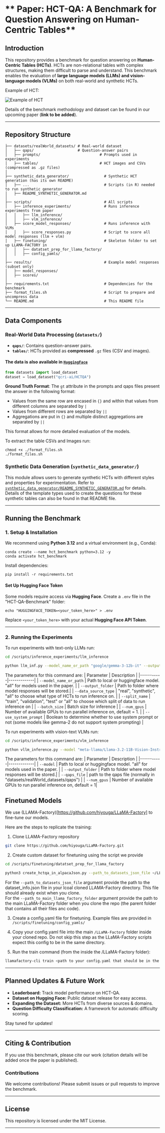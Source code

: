 # ** Paper: HCT-QA: A Benchmark for Question Answering on Human-Centric Tables**

## **Introduction**
This repository provides a benchmark for question answering on **Human-Centric Tables (HCTs)**. HCTs are non-relational tables with complex structures, making them difficult to parse and understand. This benchmark enables the evaluation of **large language models (LLMs) and vision-language models (VLMs)** on both real-world and synthetic HCTs.

Example of HCT:

![Example of HCT](https://hcsdtables.qcri.org/datasets/all_images/psa_10_336.jpg)


Details of the benchmark methodology and dataset can be found in our upcoming paper (**link to be added**).

---

## **Repository Structure**

```
├── datasets/realWorld_datasets/ # Real-world dataset
│   ├── qaps/                    # Question-answer pairs
│   ├── prompts/                           # Prompts used in experiments
│   ├── tables/                            # HCT images and CSVs (compressed as .gz files)
│
├── synthetic_data_generator/                # Synthetic HCT generation (has its own README)
│   ├── ...                                  # Scripts (in R) needed to run synthetic generator
│   ├── README_SYNTHETIC_GENERATOR.md
│
├── scripts/                                 # All scripts
│   ├── inference_experiments/               # Runs inference experiments from paper
│   │   ├── llm_inference/
│   │   ├── vlm_inference/
│   ├── score_model_responses/               # Runs inference with VLMs
│   │   ├── score_responses.py               # Script to score all model responses (llm + vlm)
│   ├── finetuning/                          # Skeleton folder to set up LLAMA-FACTORY in
│   │   ├── datatset_prep_for_llama_factory/
│   │   ├── config_yamls/
│
├── results/                                 # Example model responses (subset only)
│   ├── model_responses/
│   ├── scores/
│
├── requirements.txt                         # Dependencies for the benchmark
├── format_files.sh                          # Script to prepare and uncompress data
└── README.md                                # This README file
```

---

## **Data Components**

### **Real-World Data Processing** (`datasets/`)
- **`qaps/`**: Contains question-answer pairs.
- **`tables/`**: HCTs provided as **compressed** `.gz` files (CSV and images).

#### The data is also available in [`HuggingFace`](https://huggingface.co/datasets/qcri-ai/HCTQA)
```python
from datasets import load_dataset
dataset = load_dataset("qcri-ai/HCTQA")
```

**Ground Truth Format**:
The `gt` attribute in the prompts and qaps files present the answer in the following format:
- Values from the same row are encased in `{}` and within that values from different columns are separated by `|`
- Values from different rows are separated by `||` 
- Aggregations are put in `{}` and multiple distinct aggregations are separated by `||`

This format allows for more detailed evaluation of the models.

To extract the table CSVs and Images run:
```setup
chmod +x ./format_files.sh
./format_files.sh
```

### **Synthetic Data Generation** (`synthetic_data_generator/`)
This module allows users to generate synthetic HCTs with different styles and properties for experimentation.
Refer to [`synthetic_data_generator/README_SYNTHETIC_GENERATOR.md`](synthetic_data_generator/README_SYNTHETIC_GENERATOR.md) for details. Details of the template types used to create the questions for these synthetic tables can also be found in that README file.

---

## **Running the Benchmark**

### **1. Setup & Installation**

We recommend using **Python 3.12** and a virtual environment (e.g., Conda):
```setup
conda create --name hct_benchmark python=3.12 -y
conda activate hct_benchmark
```

Install dependencies:
```setup
pip install -r requirements.txt
```

#### **Set Up Hugging Face Token**
Some models require access via **Hugging Face**. Create a `.env` file in the "HCT-QA-Benchmark" folder:
```setup
echo "HUGGINGFACE_TOKEN=<your_token_here>" > .env
```
Replace `<your_token_here>` with your actual **Hugging Face API Token**.

---

### **2. Running the Experiments**

To run experiments with text-only LLMs run:  
```bash
cd /scripts/inference_experiments/llm_inference

python llm_inf.py --model_name_or_path "google/gemma-3-12b-it" --output_folder "../../results/model_responses/llms/" --data_source_type "real" --split_name "all" --batch_size 32 --num_gpus 1 --use_system_prompt True
```

The parameters for this command are:
| Parameter | Description |
|-----------|-------------|
| `--model_name_or_path` | Path to local or huggingface model. "all" for models used in the paper. |
| `--output_folder` | Path to folder where model responses will be stored.|
| `--data_source_type` | "real", "synthetic", "all" to choose what type of HCTs to run inference on. |
| `--split_name` | "train", "validation", "test" or "all" to choose which split of data to run inference on |
| `--batch_size` | Batch size for inference |
| `--num_gpus` | Number of available GPUs to run parallel inference on, default = 1. |
| `--use_system_prompt` | Boolean to determine whether to use system prompt or not (some models like gemma-2 do not support system prompting) |

To run experiments with vision-text VLMs run:  
```bash
cd /scripts/inference_experiments/vlm_inference

python vllm_inference.py --model "meta-llama/Llama-3.2-11B-Vision-Instruct" --num_gpus 2 
```

The parameters for this command are:
| Parameter | Description |
|-----------|-------------|
| `--model` | Path to local or huggingface model. "all" for models used in the paper. |
| `--output_folder` | Path to folder where model responses will be stored.|
| `--qaps_file` | path to the qaps file (normally in "datasets/realWorld_datasets/qaps") |
| `--num_gpus` | Number of available GPUs to run parallel inference on, default = 1|

## Finetuned Models

We use (LLAMA-Factory)[https://github.com/hiyouga/LLaMA-Factory] to fine-tune our models. 

Here are the steps to replicate the training:

1. Clone LLAMA-Factory repository
```bash
git clone https://github.com/hiyouga/LLaMA-Factory.git
```

2. Create custom dataset for finetuning using the script we provide
```bash
cd /scripts/finetuning/datatset_prep_for_llama_factory

python3 create_hctqa_in_alpacaJson.py --path_to_datasets_json_file ~/LLaMA-Factory/data/dataset_info.json --path_to_main_llama_factory_folder ~/LLaMA-Factory
```
For the `--path_to_datasets_json_file` argument provide the path to the dataset_info.json file in your lcoal cloned LLAMA-Factory directory. This file should already exist when you clone.   
For the `--path_to_main_llama_factory_folder` argument provide the path to the main LLaMA-Factory folder when you clone the repo (the parent folder that contains all their files anc code).  

3. Create a config.yaml file for finetuning. Example files are provided in `/scripts/finetuning/config_yamls/`

4. Copy your config.yaml file into the main `/LLaMA-Factory` folder inside your cloned repo. Do not skip this step as the LLaMA-Factory scripts expect this config to be in the same directory.

5. Run the train command (from the inside the /LLaMA-Factory folder):
```bash
llamafactory-cli train <path to your config.yaml that should be in the main /LLaMA-Factory folder
```
  
---

## **Planned Updates & Future Work**

- **Leaderboard:** Track model performance on HCT-QA.
- **Dataset on Hugging Face:** Public dataset release for easy access.
- **Expanding the Dataset:** More HCTs from diverse sources & domains.
- **Question Difficulty Classification:** A framework for automatic difficulty scoring.

Stay tuned for updates!

---

## **Citing & Contribution**

If you use this benchmark, please cite our work (citation details will be added once the paper is published).

### **Contributions**
We welcome contributions! Please submit issues or pull requests to improve the benchmark.

---

## **License**

This repository is licensed under the MIT License.

---
